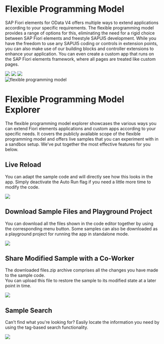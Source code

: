 # Flexible Programming Model

SAP Fiori elements for OData V4 offers multiple ways to extend applications according to your specific requirements.
The flexible programming model provides a range of options for this, eliminating the need for a rigid choice between SAP Fiori elements and freestyle SAPUI5 development.
While you have the freedom to use any SAPUI5 coding or controls in extension points, you can also make use of our building blocks and controller extensions to enhance your application.
You can even create a custom app that runs on the SAP Fiori elements framework, where all pages are treated like custom pages.

<div class="sapUiVisibleOnlyOnDesktop">
	<img src="images/blob-01.svg" class="blob">
	<img src="images/blob-02.svg" class="blob">
	<img src="images/blob-03.svg" class="blob">
</div>
<div>
  <img id="fpm" class="img border sapUiHideOnPhone" src="images/FPM.png" alt="flexible programming model" />
</div>

# Flexible Programming Model Explorer

The flexible programming model explorer showcases the various ways you can extend Fiori elements applications and custom apps according to your specific needs.
It covers the publicly available scope of the flexible programming model and offers live samples that you can experiment with in a sandbox setup.
We've put together the most effective features for you below.

## Live Reload

You can adapt the sample code and will directly see how this looks in the app.
Simply deactivate the Auto Run flag if you need a little more time to modify the code.

<div>
<img class="img border sapUiHideOnPhone" src="images/AutoReload.gif">
</div>

## Download Sample Files and Playground Project

You can download all the files shown in the code editor together by using the corresponding menu button.
Some samples can also be downloaded as a playground project for running the app in standalone mode.

<div>
<img class="img border sapUiHideOnPhone" src="images/Download.jpg">
</div>

## Share Modified Sample with a Co-Worker

The downloaded files.zip archive comprises all the changes you have made to the sample code.\
You can upload this file to restore the sample to its modified state at a later point in time.

<div>
<img class="img border sapUiHideOnPhone" src="images/ImportSample.gif">
</div>

## Sample Search

Can't find what you're looking for? Easily locate the information you need by using the tag-based search functionality.

<div>
<img class="img border sapUiHideOnPhone" src="images/Search.gif">
</div>
